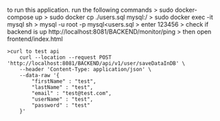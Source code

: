 to run this application.
run the following commands
    > sudo docker-compose up
    > sudo docker cp ./users.sql mysql:/
    > sudo docker exec -it mysql sh
    > mysql -u root -p mysql<users.sql
    > enter 123456
    > check if backend is up http://localhost:8081/BACKEND/monitor/ping
    > then open frontend/index.html

    >curl to test api
        curl --location --request POST 'http://localhost:8081/BACKEND/api/v1/user/saveDataInDB' \
        --header 'Content-Type: application/json' \
        --data-raw '{
            "firstName" : "test",
            "lastName" : "test",
            "email" : "test@test.com",
            "userName" : "test",
            "password" : "test"
        }'